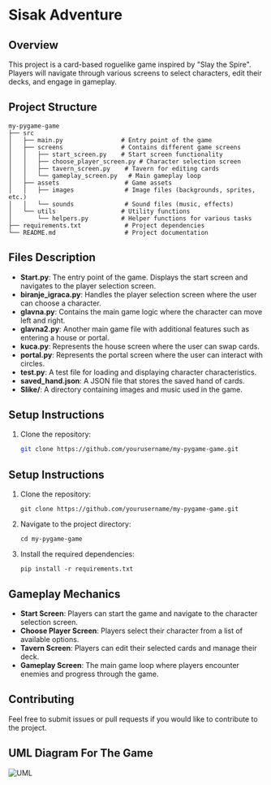 
# Sisak Adventure

## Overview
This project is a card-based roguelike game inspired by "Slay the Spire". Players will navigate through various screens to select characters, edit their decks, and engage in gameplay.

## Project Structure
```
my-pygame-game
├── src
│   ├── main.py                # Entry point of the game
│   ├── screens                # Contains different game screens
│   │   ├── start_screen.py    # Start screen functionality
│   │   ├── choose_player_screen.py # Character selection screen
│   │   ├── tavern_screen.py    # Tavern for editing cards
│   │   └── gameplay_screen.py   # Main gameplay loop
│   ├── assets                  # Game assets
│   │   ├── images              # Image files (backgrounds, sprites, etc.)
│   │   └── sounds              # Sound files (music, effects)
│   └── utils                  # Utility functions
│       └── helpers.py         # Helper functions for various tasks
├── requirements.txt            # Project dependencies
└── README.md                   # Project documentation
```


## Files Description

- **Start.py**: The entry point of the game. Displays the start screen and navigates to the player selection screen.
- **biranje_igraca.py**: Handles the player selection screen where the user can choose a character.
- **glavna.py**: Contains the main game logic where the character can move left and right.
- **glavna2.py**: Another main game file with additional features such as entering a house or portal.
- **kuca.py**: Represents the house screen where the user can swap cards.
- **portal.py**: Represents the portal screen where the user can interact with circles.
- **test.py**: A test file for loading and displaying character characteristics.
- **saved_hand.json**: A JSON file that stores the saved hand of cards.
- **Slike/**: A directory containing images and music used in the game.

## Setup Instructions
1. Clone the repository:
   ```sh
   git clone https://github.com/yourusername/my-pygame-game.git

## Setup Instructions
1. Clone the repository:
   ```
   git clone https://github.com/yourusername/my-pygame-game.git
   ```
2. Navigate to the project directory:
   ```
   cd my-pygame-game
   ```
3. Install the required dependencies:
   ```
   pip install -r requirements.txt
   ```

## Gameplay Mechanics
- **Start Screen**: Players can start the game and navigate to the character selection screen.
- **Choose Player Screen**: Players select their character from a list of available options.
- **Tavern Screen**: Players can edit their selected cards and manage their deck.
- **Gameplay Screen**: The main game loop where players encounter enemies and progress through the game.

## Contributing
Feel free to submit issues or pull requests if you would like to contribute to the project. 

>>>>>>
>>>>>>
## UML Diagram For The Game
![UML](https://github.com/user-attachments/assets/7e317674-8cf3-41d0-acad-3bd6f491e1d1)
